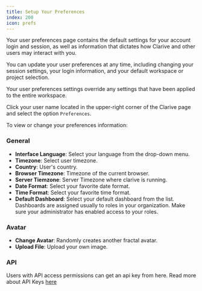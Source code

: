 ```yaml
---
title: Setup Your Preferences
index: 200
icon: prefs
---
```


Your user preferences page contains the default settings for your account login and session,
as well as information that dictates how Clarive and other users may interact with you.

You can update your user preferences at any time,
including changing your session settings, your login information, and your default workspace or project selection.

Your user preferences settings override any settings that have been applied to the entire workspace.

Click your user name located in the upper-right corner of the Clarive page and select
the option `Preferences`.

To view or change your preferences information:

### General

- **Interface Language**: Select your language from the drop-down menu.
- **Timezone**: Select user timezone.
- **Country**: User's country.
- **Browser Timezone**: Timezone of the current browser.
- **Server Tiemzone**: Server Timezone where clarive is running.
- **Date Format**: Select your favorite date format.
- **Time Format**: Select your favorite time format.
- **Default Dashboard**: Select your default dashboard from the list. Dashboards are assigned usually
to roles in your organization. Make sure your administrator has enabled access to your roles.

### Avatar

- **Change Avatar**: Randomly creates another fractal avatar.
- **Upload File**: Upload your own image.

### API

Users with API access permissions can get an api key from here.
Read more about API Keys [here](concepts/api_key)
